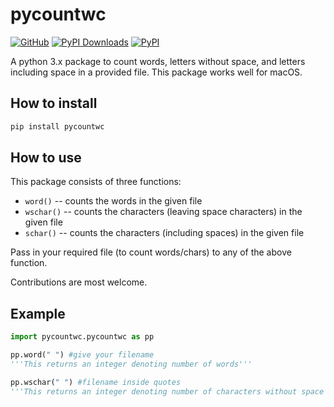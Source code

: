 # pycountwc

[![GitHub](https://img.shields.io/badge/license-MIT-brightgreen.svg)](https://raw.githubusercontent.com/amrs-tech/pycountwc/master/LICENSE)
[![PyPI Downloads](https://img.shields.io/pypi/dm/pycountwc.svg)](https://pypi.org/project/pycountwc/)
[![PyPI](https://img.shields.io/pypi/v/pycountwc.svg)](https://pypi.org/project/pycountwc/)

A python 3.x package to count words, letters without space, and letters including space in a provided file.
This package works well for macOS.

## How to install
```python
pip install pycountwc
```
## How to use
This package consists of three functions:
* `word()` -- counts the words in the given file
* `wschar()` -- counts the characters (leaving space characters) in the given file
* `schar()` -- counts the characters (including spaces) in the given file

Pass in your required file (to count words/chars) to any of the above function.

Contributions are most welcome.

## Example
```python
import pycountwc.pycountwc as pp

pp.word(" ") #give your filename
'''This returns an integer denoting number of words'''

pp.wschar(" ") #filename inside quotes
'''This returns an integer denoting number of characters without space count'''
```
